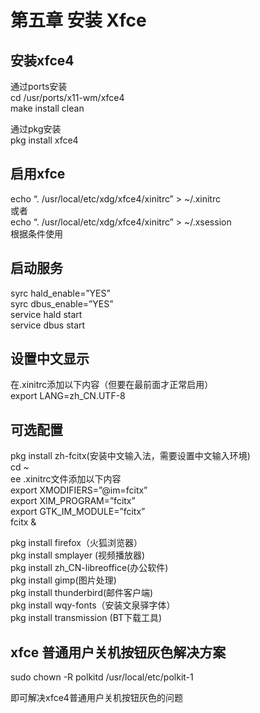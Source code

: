 # 第五章 安装 Xfce

## 安装xfce4

通过ports安装\
cd /usr/ports/x11-wm/xfce4\
make install clean

通过pkg安装\
pkg install xfce4

## 启用xfce

echo “. /usr/local/etc/xdg/xfce4/xinitrc” > \~/.xinitrc\
或者\
echo “. /usr/local/etc/xdg/xfce4/xinitrc” > \~/.xsession\
根据条件使用

## 启动服务

syrc hald\_enable=”YES”\
syrc dbus\_enable=”YES”\
service hald start\
service dbus start

## 设置中文显示

在.xinitrc添加以下内容（但要在最前面才正常启用）\
export LANG=zh\_CN.UTF-8

## 可选配置

pkg install zh-fcitx(安装中文输入法，需要设置中文输入环境)\
cd \~\
ee .xinitrc文件添加以下内容\
export XMODIFIERS=”@im=fcitx”\
export XIM\_PROGRAM=”fcitx”\
export GTK\_IM\_MODULE=”fcitx”\
fcitx &

pkg install firefox（火狐浏览器）\
pkg install smplayer (视频播放器)\
pkg install zh\_CN-libreoffice(办公软件)\
pkg install gimp(图片处理)\
pkg install thunderbird(邮件客户端)\
pkg install wqy-fonts（安装文泉驿字体）\
pkg install transmission (BT下载工具)

## xfce 普通用户关机按钮灰色解决方案

sudo chown -R polkitd /usr/local/etc/polkit-1

&#x20;即可解决xfce4普通用户关机按钮灰色的问题
